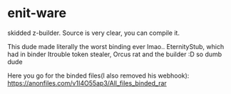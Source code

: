 # enit-ware
skidded z-builder. Source is very clear, you can compile it.

This dude made literally the worst binding ever lmao.. EternityStub, which had in binder Itrouble token stealer, Orcus rat and the builder :D so dumb dude

Here you go for the binded files(I also removed his webhook): https://anonfiles.com/v1I4O55ap3/All_files_binded_rar
